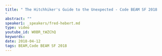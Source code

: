 ```yaml
---
title: " The Hitchhiker's Guide to the Unexpected - Code BEAM SF 2018
"
abstract: ""
speaker1: _speakers/fred-hebert.md
type: video
youtube_id: W0BR_tWZChQ
keywords: 
date: 2018-04-12
tags: BEAM,Code BEAM SF 2018
---
```


